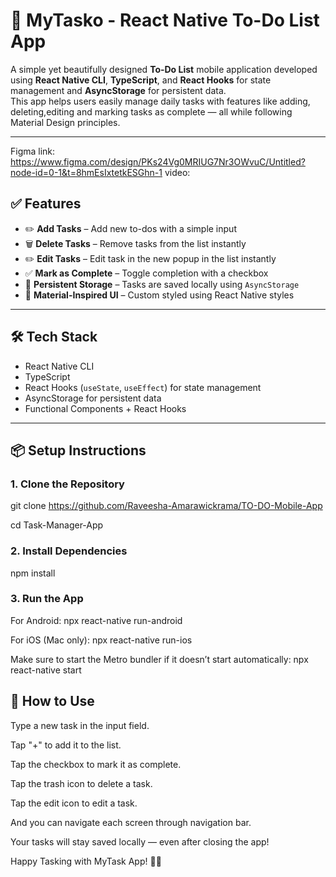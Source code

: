 # 📝 MyTasko - React Native To-Do List App

A simple yet beautifully designed **To-Do List** mobile application developed using **React Native CLI**, **TypeScript**, and **React Hooks** for state management and **AsyncStorage** for persistent data.  
This app helps users easily manage daily tasks with features like adding, deleting,editing and marking tasks as complete — all while following Material Design principles.




---

Figma link: https://www.figma.com/design/PKs24Vg0MRIUG7Nr3OWvuC/Untitled?node-id=0-1&t=8hmEsIxtetkESGhn-1
video:

## ✅ Features

- ✏️ **Add Tasks** – Add new to-dos with a simple input
- 🗑️ **Delete Tasks** – Remove tasks from the list instantly
- ✏️ **Edit Tasks** – Edit task in the new popup in the list instantly
- ✅ **Mark as Complete** – Toggle completion with a checkbox
- 💾 **Persistent Storage** – Tasks are saved locally using `AsyncStorage`
- 📱 **Material-Inspired UI** – Custom styled using React Native styles

---

## 🛠️ Tech Stack

- React Native CLI
- TypeScript
- React Hooks (`useState`, `useEffect`) for state management
- AsyncStorage for persistent data
- Functional Components + React Hooks

---

## 📦 Setup Instructions

### 1. Clone the Repository
git clone https://github.com/Raveesha-Amarawickrama/TO-DO-Mobile-App

cd Task-Manager-App


### 2. Install Dependencies
npm install


### 3. Run the App
For Android:
npx react-native run-android

For iOS (Mac only):
npx react-native run-ios

Make sure to start the Metro bundler if it doesn’t start automatically:
npx react-native start

## 📱 How to Use
Type a new task in the input field.

Tap "+" to add it to the list.

Tap the checkbox to mark it as complete.

Tap the trash icon to delete a task.

Tap the edit icon to edit a task.

And you can navigate each screen through navigation bar.

Your tasks will stay saved locally — even after closing the app!



Happy Tasking with MyTask App! 🚀💙






